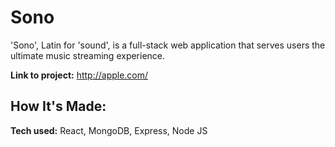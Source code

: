 # Sono
'Sono', Latin for 'sound', is a full-stack web application that serves users the ultimate music streaming experience.

**Link to project:** http://apple.com/

## How It's Made:

**Tech used:** React, MongoDB, Express, Node JS






